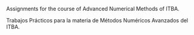 Assignments for the course of Advanced Numerical Methods of ITBA.

Trabajos Prácticos para la materia de Métodos Numéricos Avanzados del ITBA.
